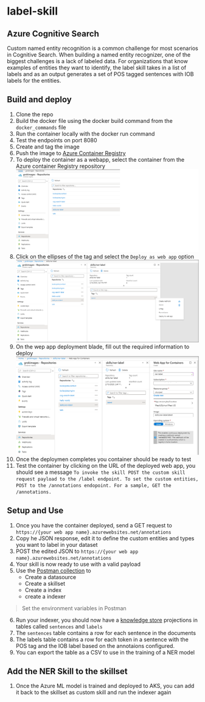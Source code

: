 # label-skill

## Azure Cognitive Search
Custom named entity recognition is a common challenge for most scenarios in Cognitive Search. When building a named entity recognizer, one of the biggest challenges is a lack of labeled data. For organizations that know examples of entities they want to identify, the label skill takes in a list of labels and as an output generates a set of POS tagged sentences with IOB labels for the entities. 

## Build and deploy
1. Clone the repo
2. Build the docker file using the docker build command from the `docker_commands` file
3. Run the container locally with the docker run command
4. Test the endpoints on port 8080
5. Create and tag the image 
6. Push the image to [Azure Container Registry](https://docs.microsoft.com/en-us/azure/container-registry/container-registry-get-started-docker-cli)
7. To deploy the container as a webapp, select the container from the Azure container Registry repository
![Select image to deploy](imgs/deploy1.png) 
8. Click on the ellipses of the tag and select the `Deploy as web app` option  
![Select deploy as web app](imgs/deploy2.png) 
9. On the wep app deployment blade, fill out the required information to deploy 
![Complete web app deployment](imgs/deploy3.png) 
10. Once the deploymen completes you container should be ready to test
11. Test the container by clicking on the URL of the deployed web app, you should see a message `To invoke the skill POST the custom skill request payload to the /label endpoint. To set the custom entities, POST to the /annotations endopoint. For a sample, GET the /annotations.`

## Setup and Use

1. Once you have the container deployed, send a GET request to `https://{your web app name}.azurewebsites.net/annotations`
2. Copy he JSON response, edit it to define the custom entities and types you want to label in your dataset
3. POST the edited JSON to `https://{your web app name}.azurewebsites.net/annotations` 
4. Your skill is now ready to use with a valid payload
5. Use the [Postman collection](cog_search/postman_collection) to 
    + Create a datasource
    + Create a skillset
    + Create a index
    + create a indexer

>Set the environment variables in Postman
6. Run your indexer, you should now have a [knowledge store](https://docs.microsoft.com/en-us/azure/search/knowledge-store-concept-intro) projections in tables called `sentences` and `labels`
7. The `sentences` table contains a row for each sentence in the documents
8. The labels table contains a row for each token in a sentence with the POS tag and the IOB label based on the annotaions configured.
9. You can export the table as a CSV to use in the training of a NER model

## Add the NER Skill to the skillset

1. Once the Azure ML model is trained and deployed to AKS, you can add it back to the skillset as custom skill and run the indexer again